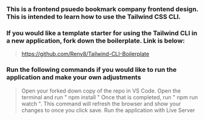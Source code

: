 ### This is a frontend psuedo bookmark company frontend design. This is intended to learn how to use the Tailwind CSS CLI.

### If you would like a template starter for using the Tailwind CLI in a new application, fork down the boilerplate. Link is below:

> https://github.com/Reny8/Tailwind-CLI-Boilerplate

### Run the following commands if you would like to run the application and make your own adjustments

> Open your forked down copy of the repo in VS Code.
> Open the terminal and run " npm install "
> Once that is completed, run " npm run watch ". This command will refresh the browser and show your changes to once you click save.
> Run the application with Live Server
